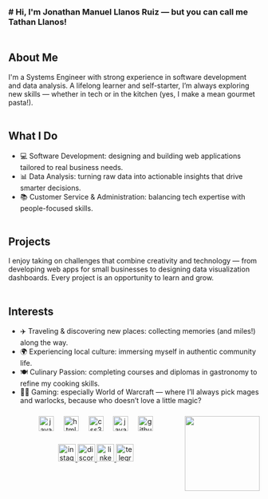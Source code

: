 <h3 align="left">
# Hi, I'm Jonathan Manuel Llanos Ruiz — but you can call me Tathan Llanos!<br><br>

## About Me<br>
I'm a Systems Engineer with strong experience in software development and data analysis. A lifelong learner and self-starter, I’m always exploring new skills — whether in tech or in the kitchen (yes, I make a mean gourmet pasta!).<br><br>

## What I Do<br>
- 💻 Software Development: designing and building web applications tailored to real business needs.<br>
- 📊 Data Analysis: turning raw data into actionable insights that drive smarter decisions.<br>
- 📚 Customer Service & Administration: balancing tech expertise with people-focused skills.<br><br>

## Projects<br>
I enjoy taking on challenges that combine creativity and technology — from developing web apps for small businesses to designing data visualization dashboards. Every project is an opportunity to learn and grow.<br><br>

## Interests<br>
- ✈️ Traveling & discovering new places: collecting memories (and miles!) along the way.<br>
- 🌍 Experiencing local culture: immersing myself in authentic community life.<br>
- 🍽️ Culinary Passion: completing courses and diplomas in gastronomy to refine my cooking skills.<br>
- 🧙‍♂️ Gaming: especially World of Warcraft — where I’ll always pick mages and warlocks, because who doesn’t love a little magic?<br>
</h3>

###

<img align="right" height="150" src="https://gifdb.com/images/high/new-job-i-need-benefits-homer-simpson-66qlj4dxkayaioq6.webp"  />

###

<div align="center">
  <img src="https://cdn.jsdelivr.net/gh/devicons/devicon/icons/javascript/javascript-original.svg" height="30" alt="javascript logo"  />
  <img width="12" />
  <img src="https://cdn.jsdelivr.net/gh/devicons/devicon/icons/html5/html5-original.svg" height="30" alt="html5 logo"  />
  <img width="12" />
  <img src="https://cdn.jsdelivr.net/gh/devicons/devicon/icons/css3/css3-original.svg" height="30" alt="css3 logo"  />
  <img width="12" />
  <img src="https://cdn.jsdelivr.net/gh/devicons/devicon/icons/java/java-original.svg" height="30" alt="java logo"  />
  <img width="12" />
  <img src="https://cdn.jsdelivr.net/gh/devicons/devicon/icons/github/github-original.svg" height="30" alt="github logo"  />
</div>

###

<div align="center">
  <a href="https://www.instagram.com/tathan_llanos/" target="_blank">
    <img src="https://img.shields.io/static/v1?message=Instagram&logo=instagram&label=&color=E4405F&logoColor=white&labelColor=&style=for-the-badge" height="35" alt="instagram logo"  />
  </a>
  <a href="https://discord.gg/YhUaEars" target="_blank">
    <img src="https://img.shields.io/static/v1?message=Discord&logo=discord&label=&color=7289DA&logoColor=white&labelColor=&style=for-the-badge" height="35" alt="discord logo"  />
  </a>
  <a href="https://www.linkedin.com/in/jonathan-manuel-llanos-ruiz/" target="_blank">
    <img src="https://img.shields.io/static/v1?message=LinkedIn&logo=linkedin&label=&color=0077B5&logoColor=white&labelColor=&style=for-the-badge" height="35" alt="linkedin logo"  />
  </a>
  <a href="http://t.me/Tathan_Llanos" target="_blank">
    <img src="https://img.shields.io/static/v1?message=Telegram&logo=telegram&label=&color=2CA5E0&logoColor=white&labelColor=&style=for-the-badge" height="35" alt="telegram logo"  />
  </a>
</div>

###
